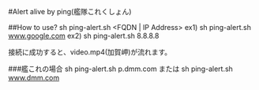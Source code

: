 #Alert alive by ping(艦隊これくしょん)

##How to use?
sh ping-alert.sh <FQDN | IP Address>
ex1) sh ping-alert.sh www.google.com
ex2) sh ping-alert.sh 8.8.8.8

接続に成功すると、video.mp4(加賀岬)が流れます。

###艦これの場合
sh ping-alert.sh p.dmm.com
または
sh ping-alert.sh www.dmm.com
